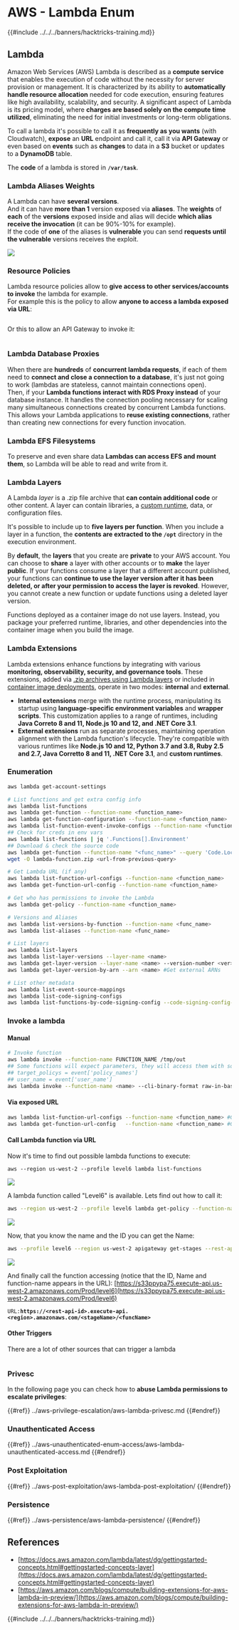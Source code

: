 # AWS - Lambda Enum

{{#include ../../../banners/hacktricks-training.md}}

## Lambda

Amazon Web Services (AWS) Lambda is described as a **compute service** that enables the execution of code without the necessity for server provision or management. It is characterized by its ability to **automatically handle resource allocation** needed for code execution, ensuring features like high availability, scalability, and security. A significant aspect of Lambda is its pricing model, where **charges are based solely on the compute time utilized**, eliminating the need for initial investments or long-term obligations.

To call a lambda it's possible to call it as **frequently as you wants** (with Cloudwatch), **expose** an **URL** endpoint and call it, call it via **API Gateway** or even based on **events** such as **changes** to data in a **S3** bucket or updates to a **DynamoDB** table.

The **code** of a lambda is stored in **`/var/task`**.

### Lambda Aliases Weights

A Lambda can have **several versions**.\
And it can have **more than 1** version exposed via **aliases**. The **weights** of **each** of the **versions** exposed inside and alias will decide **which alias receive the invocation** (it can be 90%-10% for example).\
If the code of **one** of the aliases is **vulnerable** you can send **requests until the vulnerable** versions receives the exploit.

![](<../../../images/image (223).png>)

### Resource Policies

Lambda resource policies allow to **give access to other services/accounts to invoke** the lambda for example.\
For example this is the policy to allow **anyone to access a lambda exposed via URL**:

<figure><img src="https://lh4.googleusercontent.com/4PNFKBdzr3nMrPqeKkTslgwWDKxkXMdQ1SNdv7NPHykj3GX8wODrQyXOFbjk4fxHfZ8pDm5ijWgk2Vq2EGXiPRT3TQfZf1fHycvdEKBuDxJDYos1CJeMHXSeg86ZB-Ol7CNtten6xkVFQj6AhDUEWNQJrQ=s2048" alt=""><figcaption></figcaption></figure>

Or this to allow an API Gateway to invoke it:

<figure><img src="https://lh3.googleusercontent.com/Su0JlR0wBqb-99Z4N_2-_kMlX0Xzx2n_GpZuOPW5IeXR3FYbm8OHFDM3Ora1BpXiSjHpDVUlq4yEyXwaI3nBuze6DJ-wRf2ATsCuWbq0wuBCd34E9uIpqwheE6Cc_PopviI_93O_j2ZKXc1-AJtsBoLVUw=s2048" alt=""><figcaption></figcaption></figure>

### Lambda Database Proxies

When there are **hundreds** of **concurrent lambda requests**, if each of them need to **connect and close a connection to a database**, it's just not going to work (lambdas are stateless, cannot maintain connections open).\
Then, if your **Lambda functions interact with RDS Proxy instead** of your database instance. It handles the connection pooling necessary for scaling many simultaneous connections created by concurrent Lambda functions. This allows your Lambda applications to **reuse existing connections**, rather than creating new connections for every function invocation.

### Lambda EFS Filesystems

To preserve and even share data **Lambdas can access EFS and mount them**, so Lambda will be able to read and write from it.

### Lambda Layers

A Lambda _layer_ is a .zip file archive that **can contain additional code** or other content. A layer can contain libraries, a [custom runtime](https://docs.aws.amazon.com/lambda/latest/dg/runtimes-custom.html), data, or configuration files.

It's possible to include up to **five layers per function**. When you include a layer in a function, the **contents are extracted to the `/opt`** directory in the execution environment.

By **default**, the **layers** that you create are **private** to your AWS account. You can choose to **share** a layer with other accounts or to **make** the layer **public**. If your functions consume a layer that a different account published, your functions can **continue to use the layer version after it has been deleted, or after your permission to access the layer is revoked**. However, you cannot create a new function or update functions using a deleted layer version.

Functions deployed as a container image do not use layers. Instead, you package your preferred runtime, libraries, and other dependencies into the container image when you build the image.

### Lambda Extensions

Lambda extensions enhance functions by integrating with various **monitoring, observability, security, and governance tools**. These extensions, added via [.zip archives using Lambda layers](https://docs.aws.amazon.com/lambda/latest/dg/configuration-layers.html) or included in [container image deployments](https://aws.amazon.com/blogs/compute/working-with-lambda-layers-and-extensions-in-container-images/), operate in two modes: **internal** and **external**.

- **Internal extensions** merge with the runtime process, manipulating its startup using **language-specific environment variables** and **wrapper scripts**. This customization applies to a range of runtimes, including **Java Correto 8 and 11, Node.js 10 and 12, and .NET Core 3.1**.
- **External extensions** run as separate processes, maintaining operation alignment with the Lambda function's lifecycle. They're compatible with various runtimes like **Node.js 10 and 12, Python 3.7 and 3.8, Ruby 2.5 and 2.7, Java Corretto 8 and 11, .NET Core 3.1**, and **custom runtimes**.

### Enumeration

```bash
aws lambda get-account-settings

# List functions and get extra config info
aws lambda list-functions
aws lambda get-function --function-name <function_name>
aws lambda get-function-configuration --function-name <function_name>
aws lambda list-function-event-invoke-configs --function-name <function_name>
## Check for creds in env vars
aws lambda list-functions | jq '.Functions[].Environment'
## Download & check the source code
aws lambda get-function --function-name "<func_name>" --query 'Code.Location'
wget -O lambda-function.zip <url-from-previous-query>

# Get Lambda URL (if any)
aws lambda list-function-url-configs --function-name <function_name>
aws lambda get-function-url-config --function-name <function_name>

# Get who has permissions to invoke the Lambda
aws lambda get-policy --function-name <function_name>

# Versions and Aliases
aws lambda list-versions-by-function --function-name <func_name>
aws lambda list-aliases --function-name <func_name>

# List layers
aws lambda list-layers
aws lambda list-layer-versions --layer-name <name>
aws lambda get-layer-version --layer-name <name> --version-number <ver>
aws lambda get-layer-version-by-arn --arn <name> #Get external ARNs

# List other metadata
aws lambda list-event-source-mappings
aws lambda list-code-signing-configs
aws lambda list-functions-by-code-signing-config --code-signing-config-arn <arn>
```

### Invoke a lambda

#### Manual

```bash
# Invoke function
aws lambda invoke --function-name FUNCTION_NAME /tmp/out
## Some functions will expect parameters, they will access them with something like:
## target_policys = event['policy_names']
## user_name = event['user_name']
aws lambda invoke --function-name <name> --cli-binary-format raw-in-base64-out --payload '{"policy_names": ["AdministratorAccess], "user_name": "sdf"}' out.txt
```

#### Via exposed URL

```bash
aws lambda list-function-url-configs --function-name <function_name> #Get lambda URL
aws lambda get-function-url-config   --function-name <function_name> #Get lambda URL
```

#### Call Lambda function via URL

Now it's time to find out possible lambda functions to execute:

```
aws --region us-west-2 --profile level6 lambda list-functions
```

![](<../../../images/image (262).png>)

A lambda function called "Level6" is available. Lets find out how to call it:

```bash
aws --region us-west-2 --profile level6 lambda get-policy --function-name Level6
```

![](<../../../images/image (102).png>)

Now, that you know the name and the ID you can get the Name:

```bash
aws --profile level6 --region us-west-2 apigateway get-stages --rest-api-id "s33ppypa75"
```

![](<../../../images/image (237).png>)

And finally call the function accessing (notice that the ID, Name and function-name appears in the URL): [https://s33ppypa75.execute-api.us-west-2.amazonaws.com/Prod/level6](https://s33ppypa75.execute-api.us-west-2.amazonaws.com/Prod/level6)

`URL:`**`https://<rest-api-id>.execute-api.<region>.amazonaws.com/<stageName>/<funcName>`**

#### Other Triggers

There are a lot of other sources that can trigger a lambda

<figure><img src="../../../images/image (167).png" alt=""><figcaption></figcaption></figure>

### Privesc

In the following page you can check how to **abuse Lambda permissions to escalate privileges**:

{{#ref}}
../aws-privilege-escalation/aws-lambda-privesc.md
{{#endref}}

### Unauthenticated Access

{{#ref}}
../aws-unauthenticated-enum-access/aws-lambda-unauthenticated-access.md
{{#endref}}

### Post Exploitation

{{#ref}}
../aws-post-exploitation/aws-lambda-post-exploitation/
{{#endref}}

### Persistence

{{#ref}}
../aws-persistence/aws-lambda-persistence/
{{#endref}}

## References

- [https://docs.aws.amazon.com/lambda/latest/dg/gettingstarted-concepts.html#gettingstarted-concepts-layer](https://docs.aws.amazon.com/lambda/latest/dg/gettingstarted-concepts.html#gettingstarted-concepts-layer)
- [https://aws.amazon.com/blogs/compute/building-extensions-for-aws-lambda-in-preview/](https://aws.amazon.com/blogs/compute/building-extensions-for-aws-lambda-in-preview/)

{{#include ../../../banners/hacktricks-training.md}}
